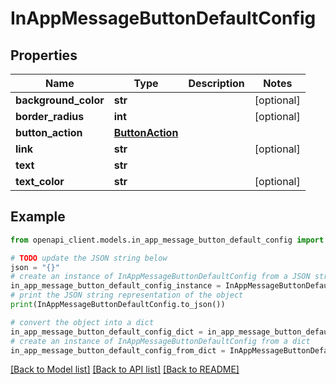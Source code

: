 # InAppMessageButtonDefaultConfig


## Properties

Name | Type | Description | Notes
------------ | ------------- | ------------- | -------------
**background_color** | **str** |  | [optional] 
**border_radius** | **int** |  | [optional] 
**button_action** | [**ButtonAction**](ButtonAction.md) |  | 
**link** | **str** |  | [optional] 
**text** | **str** |  | 
**text_color** | **str** |  | [optional] 

## Example

```python
from openapi_client.models.in_app_message_button_default_config import InAppMessageButtonDefaultConfig

# TODO update the JSON string below
json = "{}"
# create an instance of InAppMessageButtonDefaultConfig from a JSON string
in_app_message_button_default_config_instance = InAppMessageButtonDefaultConfig.from_json(json)
# print the JSON string representation of the object
print(InAppMessageButtonDefaultConfig.to_json())

# convert the object into a dict
in_app_message_button_default_config_dict = in_app_message_button_default_config_instance.to_dict()
# create an instance of InAppMessageButtonDefaultConfig from a dict
in_app_message_button_default_config_from_dict = InAppMessageButtonDefaultConfig.from_dict(in_app_message_button_default_config_dict)
```
[[Back to Model list]](../README.md#documentation-for-models) [[Back to API list]](../README.md#documentation-for-api-endpoints) [[Back to README]](../README.md)


